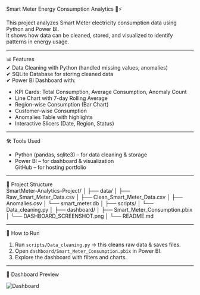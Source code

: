  Smart Meter Energy Consumption Analytics 🔌⚡  

This project analyzes Smart Meter electricity consumption data using Python and Power BI.  
It shows how data can be cleaned, stored, and visualized to identify patterns in energy usage.  

---

 📊 Features  
✔ Data Cleaning with Python (handled missing values, anomalies)  
✔ SQLite Database for storing cleaned data  
✔ Power BI Dashboard with:  
- KPI Cards: Total Consumption, Average Consumption, Anomaly Count  
- Line Chart with 7-day Rolling Average  
- Region-wise Consumption (Bar Chart)  
- Customer-wise Consumption  
- Anomalies Table with highlights  
- Interactive Slicers (Date, Region, Status)  

---

🛠 Tools Used  
- Python (pandas, sqlite3) – for data cleaning & storage  
- Power BI – for dashboard & visualization  
GitHub – for hosting portfolio  

---

 📂 Project Structure  
SmartMeter-Analytics-Project/
│
├── data/
│ ├── Raw_Smart_Meter_Data.csv
│ ├── Clean_Smart_Meter_Data.csv
│ ├── Anomalies.csv
│ └── smart_meter.db
│
├── scripts/
│ └── Data_cleaning.py
│
├── dashboard/
│ ├── Smart_Meter_Consumption.pbix
│ └── DASHBOARD_SCREENSHOT.png
│
└── README.md

---

🚀 How to Run  
1. Run `scripts/Data_cleaning.py` → this cleans raw data & saves files.  
2. Open `dashboard/Smart_Meter_Consumption.pbix` in Power BI.  
3. Explore the dashboard with filters and charts.  

---

 📸 Dashboard Preview  

![Dashboard](dashboard/DASHBOARD_SCREENSHOT.png)
